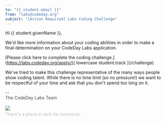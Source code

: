 ```yaml
---
to: "{{ student.email }}"
from: "labs@codeday.org"
subject: "[Action Required] Labs Coding Challenge"
---
```


Hi {{ student.givenName }},

We'd like more information about your coding abilities in order to make a final determination on your CodeDay Labs
application.

[Please click here to complete the coding challenge.](https://labs.codeday.org/apply/{{ lowercase student.track }}/challenge)

We've tried to make this challenge representative of the many ways people show coding talent. While there is no time
limit (so no pressure!) we want to be respectful of your time and ask that you don't spend too long on it.

<div>
<div style="color: #484848;">--<br />The CodeDay Labs Team</div>
<div><br /><img src="https://f1.codeday.org/logo.png" /><a style="color: #bdbdbd; text-decoration: none;" href="https://www.youtube.com/watch?v=GKNBurEnGow" target="_blank" rel="noopener noreferrer"><br />There's a place in tech for everyone.</a><a style="color: #bdbdbd; text-decoration: none;" href="https://www.youtube.com/watch?v=GKNBurEnGow" target="_blank" rel="noopener noreferrer"><br /></a></div>
</div>
